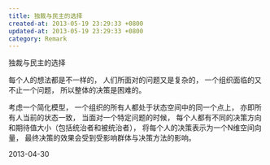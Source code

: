 ```yaml
---
title: 独裁与民主的选择
created-at: 2013-05-19 23:29:33 +0800
updated-at: 2013-05-19 23:29:33 +0800
category: Remark
---
```


独裁与民主的选择

每个人的想法都是不一样的，
人们所面对的问题又是复杂的，
一个组织面临的又不止一个问题，
所以整体的决策是困难的。

考虑一个简化模型，
一个组织的所有人都处于状态空间中的同一个点上，
亦即所有人当前的状态一致，
当面对一个特定问题的时候，
每个人都有不同的决策方向和期待值大小（包括统治者和被统治者），
将每个人的决策表示为一个N维空间向量，
最终决策的效果会受到受影响群体与决策方法的影响。


2013-04-30
